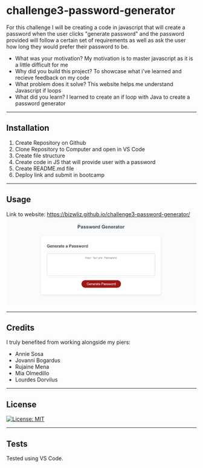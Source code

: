 # challenge3-password-generator

For this challenge I will be creating a code in javascript that will create a password when the user clicks "generate password" and the password provided will follow a certain set of requirements as well as ask the user how long they would prefer their password to be.

- What was your motivation?
My motivation is to master javascript as it is a little difficult for me
- Why did you build this project? 
To showcase what i've learned and recieve feedback on my code
- What problem does it solve?
This website helps me understand Javascript if loops
- What did you learn?
I learned to create an if loop with Java to create a password generator

---

## Installation
<ol>
    <li>Create Repository on Github</li>
    <li>Clone Repository to Computer and open in VS Code</li>
    <li>Create file structure</li>
    <li>Create code in JS that will provide user with a password</li>
    <li>Create README.md file</li>
    <li>Deploy link and submit in bootcamp</li>
</ol>

---

## Usage

Link to website: https://bizwliz.github.io/challenge3-password-generator/
<img src="./assets/images/website.png" alt="screenshot of website">


---

## Credits

I truly benefited from working alongside my piers:
<ul>
    <li>Annie Sosa</li>
    <li>Jovanni Bogardus</li>
    <li>Rujaine Mena</li>
    <li>Mia Olmedillo</li>
    <li>Lourdes Dorvilus</li>
</ul>

---

## License

 [![License: MIT](https://img.shields.io/badge/License-MIT-yellow.svg)](https://opensource.org/licenses/MIT)

---

## Tests

Tested using VS Code.
